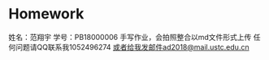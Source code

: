 # Homework
姓名：范翔宇
学号：PB18000006
手写作业，会拍照整合以md文件形式上传
任何问题请QQ联系我1052496274
或者给我发邮件ad2018@mail.ustc.edu.cn